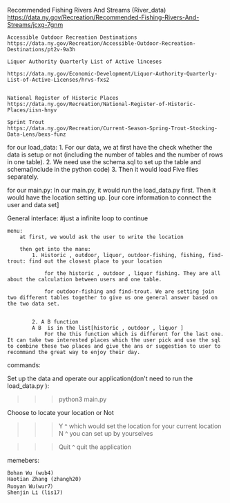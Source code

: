    Recommended Fishing Rivers And Streams (River_data)
    https://data.ny.gov/Recreation/Recommended-Fishing-Rivers-And-Streams/jcxg-7gnm

    Accessible Outdoor Recreation Destinations
    https://data.ny.gov/Recreation/Accessible-Outdoor-Recreation-Destinations/pt2v-9a3h

    Liquor Authority Quarterly List of Active linceses

    https://data.ny.gov/Economic-Development/Liquor-Authority-Quarterly-List-of-Active-Licenses/hrvs-fxs2


    National Register of Historic Places
    https://data.ny.gov/Recreation/National-Register-of-Historic-Places/iisn-hnyv

    Sprint Trout 
    https://data.ny.gov/Recreation/Current-Season-Spring-Trout-Stocking-Data-Lens/bexs-funz

for our load_data:
    1. For our data, we at first have the check whether the data is setup or not (including the number of tables and the number of rows in one table).
    2. We need use the schema.sql to set up the table and schema(include in the python code)
    3. Then it would load Five files separately.

for our main.py:
    In our main.py, it would run the load_data.py first.
    Then it would have the location setting up. [our core information to connect the user and data set]


General interface:
    #just a infinite loop to continue

    menu:
        at first, we would ask the user to write the location
        
        then get into the manu:
            1. Historic , outdoor, liquor, outdoor-fishing, fishing, find-trout: find out the closest place to your location 

                for the historic , outdoor , liquor fishing. They are all about the calculation between users and one table. 

                for outdoor-fishing and find-trout. We are setting join two different tables together to give us one general answer based on the two data set. 


            2. A B function 
            A B  is in the list[historic , outdoor , liquor ]
                For the this function which is different for the last one. It can take two interested places which the user pick and use the sql to combine these two places and give the ans or suggestion to user to recommand the great way to enjoy their day. 


commands:

Set up the data and operate our application(don't need to run the load_data.py ):

>>> python3 main.py 

Choose to locate your location or Not 

>>> Y
    ^ which would set the location for your current location 
>>> N
    ^ you can set up by yourselves 

>>> Quit 
    ^ quit the application 


memebers:

    Bohan Wu (wub4)
    Haotian Zhang (zhangh20)
    Ruoyan Wu(wur7）
    Shenjin Li (lis17)
    
                  
                
